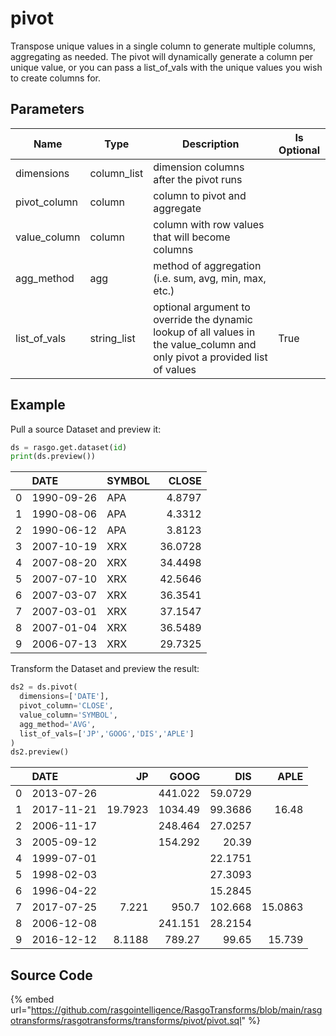 

# pivot

Transpose unique values in a single column to generate multiple columns, aggregating as needed. The pivot will dynamically generate a column per unique value, or you can pass a list_of_vals with the unique values you wish to create columns for.

## Parameters

|     Name     |    Type     |                                                         Description                                                         | Is Optional |
| ------------ | ----------- | --------------------------------------------------------------------------------------------------------------------------- | ----------- |
| dimensions   | column_list | dimension columns after the pivot runs                                                                                      |             |
| pivot_column | column      | column to pivot and aggregate                                                                                               |             |
| value_column | column      | column with row values that will become columns                                                                             |             |
| agg_method   | agg         | method of aggregation (i.e. sum, avg, min, max, etc.)                                                                       |             |
| list_of_vals | string_list | optional argument to override the dynamic lookup of all values in the value_column and only pivot a provided list of values | True        |


## Example

Pull a source Dataset and preview it:

```python
ds = rasgo.get.dataset(id)
print(ds.preview())
```

|    | DATE       | SYMBOL   |   CLOSE |
|---:|:-----------|:---------|--------:|
|  0 | 1990-09-26 | APA      |  4.8797 |
|  1 | 1990-08-06 | APA      |  4.3312 |
|  2 | 1990-06-12 | APA      |  3.8123 |
|  3 | 2007-10-19 | XRX      | 36.0728 |
|  4 | 2007-08-20 | XRX      | 34.4498 |
|  5 | 2007-07-10 | XRX      | 42.5646 |
|  6 | 2007-03-07 | XRX      | 36.3541 |
|  7 | 2007-03-01 | XRX      | 37.1547 |
|  8 | 2007-01-04 | XRX      | 36.5489 |
|  9 | 2006-07-13 | XRX      | 29.7325 |


Transform the Dataset and preview the result:

```python
ds2 = ds.pivot(
  dimensions=['DATE'],
  pivot_column='CLOSE',
  value_column='SYMBOL',
  agg_method='AVG',
  list_of_vals=['JP','GOOG','DIS','APLE']
)
ds2.preview()

```

|    | DATE       |      JP |     GOOG |      DIS |    APLE |
|---:|:-----------|--------:|---------:|---------:|--------:|
|  0 | 2013-07-26 |         |  441.022 |  59.0729 |         |
|  1 | 2017-11-21 | 19.7923 | 1034.49  |  99.3686 | 16.48   |
|  2 | 2006-11-17 |         |  248.464 |  27.0257 |         |
|  3 | 2005-09-12 |         |  154.292 |  20.39   |         |
|  4 | 1999-07-01 |         |          |  22.1751 |         |
|  5 | 1998-02-03 |         |          |  27.3093 |         |
|  6 | 1996-04-22 |         |          |  15.2845 |         |
|  7 | 2017-07-25 |  7.221  |  950.7   | 102.668  | 15.0863 |
|  8 | 2006-12-08 |         |  241.151 |  28.2154 |         |
|  9 | 2016-12-12 |  8.1188 |  789.27  |  99.65   | 15.739  |


## Source Code

{% embed url="https://github.com/rasgointelligence/RasgoTransforms/blob/main/rasgotransforms/rasgotransforms/transforms/pivot/pivot.sql" %}

